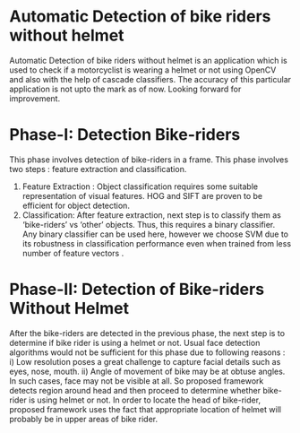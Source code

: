 # Automatic Detection of bike riders without helmet

Automatic Detection of bike riders without helmet is an application which is used to check if a motorcyclist is wearing a helmet or not using OpenCV and also with the help of cascade classifiers. The accuracy of this particular application is not upto the mark as of now. Looking forward for improvement.

# Phase-I: Detection Bike-riders 
This phase involves detection of bike-riders in a frame.  This phase involves two steps : feature extraction and classification. 
1) Feature Extraction : Object classification requires some suitable representation of visual features. HOG and SIFT are proven to be efficient for object detection. 
2) Classification: After feature extraction, next step is to classify them as ‘bike-riders’ vs ‘other’ objects. Thus, this requires a binary classifier. Any binary classifier can be used here, however we choose SVM due to its robustness in classification performance even when trained from less number of feature vectors . 

# Phase-II: Detection of Bike-riders Without Helmet 
After the bike-riders are detected in the previous phase, the next step is to determine if bike rider is using a helmet or not. Usual face detection algorithms would not be sufficient for this phase due to following reasons : i) Low resolution poses a great challenge to capture facial details such as eyes, nose, mouth. ii) Angle of movement of bike may be at obtuse angles. In such cases, face may not be visible at all. So proposed framework detects region around head and then proceed to determine whether bike-rider is using helmet or not. In order to locate the head of bike-rider, proposed framework uses the fact that appropriate location of helmet will probably be in upper areas of bike rider. 
